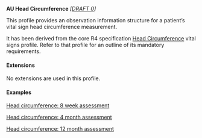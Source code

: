 **AU Head Circumference** *[[DRAFT 0](guidance.html)]*

This profile provides an observation information structure for a patient’s vital sign head circumference measurement.

It has been derived from the core R4 specification [Head Circumference](http://hl7.org/fhir/StructureDefinition/headcircum) vital signs profile. 
Refer to that profile for an outline of its mandatory requirements.


#### Extensions

No extensions are used in this profile.


#### Examples

[Head circumference: 8 week assessment](Observation-headcircum-example0.html)

[Head circumference: 4 month assessment](Observation-headcircum-example1.html)

[Head circumference: 12 month assessment](Observation-headcircum-example2.html)
